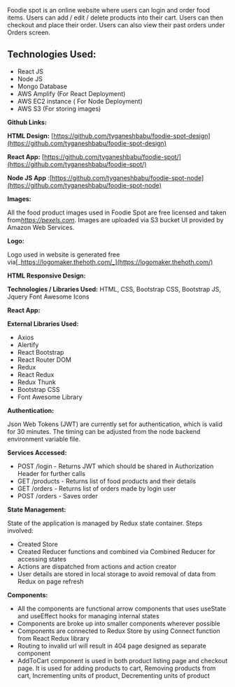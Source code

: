 Foodie spot is an online website where users can login and order food items. Users can add / edit / delete products into their cart. Users can then checkout and place their order. Users can also view their past orders under Orders screen.

## **Technologies Used:**

- React JS
- Node JS
- Mongo Database
- AWS Amplify (For React Deployment)
- AWS EC2 instance ( For Node Deployment)
- AWS S3 (For storing images)

**Github Links:**

**HTML Design:** [https://github.com/tyganeshbabu/foodie-spot-design](https://github.com/tyganeshbabu/foodie-spot-design)

**React App:** [https://github.com/tyganeshbabu/foodie-spot/](https://github.com/tyganeshbabu/foodie-spot/)

**Node JS App** :[https://github.com/tyganeshbabu/foodie-spot-node](https://github.com/tyganeshbabu/foodie-spot-node)

**Images:**

All the food product images used in Foodie Spot are free licensed and taken from[_https://pexels.com_](https://pexels.com/). Images are uploaded via S3 bucket UI provided by Amazon Web Services.

**Logo:**

Logo used in website is generated free via[_https://logomaker.thehoth.com/_](https://logomaker.thehoth.com/)

**HTML Responsive Design:**

**Technologies / Libraries Used:** HTML, CSS, Bootstrap CSS, Bootstrap JS, Jquery Font Awesome Icons

**React App:**

**External Libraries Used:**

- Axios
- Alertify
- React Bootstrap
- React Router DOM
- Redux
- React Redux
- Redux Thunk
- Bootstrap CSS
- Font Awesome Library

**Authentication:**

Json Web Tokens (JWT) are currently set for authentication, which is valid for 30 minutes. The timing can be adjusted from the node backend environment variable file.

**Services Accessed:**

- POST /login - Returns JWT which should be shared in Authorization Header for further calls
- GET /products - Returns list of food products and their details
- GET /orders - Returns list of orders made by login user
- POST /orders - Saves order

**State Management:**

State of the application is managed by Redux state container. Steps involved:

- Created Store
- Created Reducer functions and combined via Combined Reducer for accessing states
- Actions are dispatched from actions and action creator
- User details are stored in local storage to avoid removal of data from Redux on page refresh

**Components:**

- All the components are functional arrow components that uses useState and useEffect hooks for managing internal states
- Components are broke up into smaller components wherever possible
- Components are connected to Redux Store by using Connect function from React Redux library
- Routing to invalid url will result in 404 page designed as separate component
- AddToCart component is used in both product listing page and checkout page. It is used for adding products to cart, Removing products from cart, Incrementing units of product, Decrementing units of product
